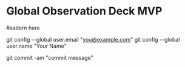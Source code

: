 # Global Observation Deck MVP

#sadern here

git config --global user.email "you@example.com"
git config --global user.name "Your Name"
 
git commit -am "commit message"

